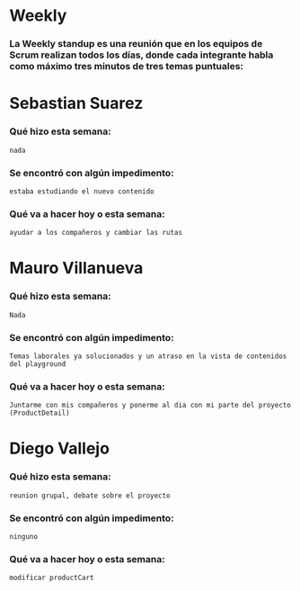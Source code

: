 # Weekly

### La Weekly standup es una reunión que en los equipos de Scrum realizan todos los días, donde cada integrante habla como máximo tres minutos de tres temas puntuales:

# Sebastian Suarez

### Qué hizo esta semana:

```
nada
```

### Se encontró con algún impedimento:

```
estaba estudiando el nuevo contenido
```

### Qué va a hacer hoy o esta semana:

```
ayudar a los compañeros y cambiar las rutas
```

# Mauro Villanueva

### Qué hizo esta semana:

```
Nada
```

### Se encontró con algún impedimento:

```
Temas laborales ya solucionados y un atraso en la vista de contenidos del playground
```

### Qué va a hacer hoy o esta semana:

```
Juntarme con mis compañeros y ponerme al dia con mi parte del proyecto (ProductDetail)
```

# Diego Vallejo

### Qué hizo esta semana:

```
reunion grupal, debate sobre el proyecto 
```

### Se encontró con algún impedimento:

```
ninguno
```

### Qué va a hacer hoy o esta semana:

```
modificar productCart
```
